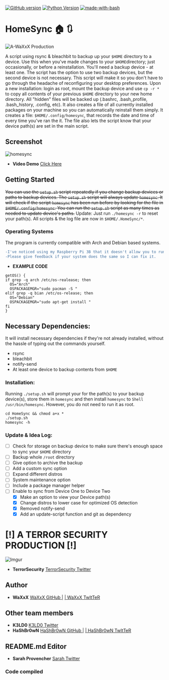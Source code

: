 [![GitHub version](https://badge.fury.io/gh/Waxxx333%2FHomeSync.svg)](https://badge.fury.io/gh/Waxxx333%2FHomeSync)
[![Python Version](https://img.shields.io/badge/Python-V2-<green.svg)](https://shields.io/)
[![made-with-bash](https://img.shields.io/badge/Made%20with-Bash-1f425f.svg)](https://www.gnu.org/software/bash/)

# HomeSync :house: :arrows_clockwise:
![A-WaXxX Production](waxsync_s.png)

A script using rsync & bleachbit to backup up your ```$HOME``` directory to a device.
Use this when you've made changes to your ```$HOME```directory; just 
occasionally, or before a reinstallation. You'll need a backup device - at least one. The
script has the option to use two backup devices, but the second device
is not necessary. This script will make it so you don't have to go 
through the headache of reconfiguring your desktop preferences. Upon
a new installation: login as root, mount the backup device and use ```cp -r *``` to copy all
contents of your previous ```$HOME``` directory to your new home directory. All "hidden" files will be backed up
(.bashrc, .bash_profile, .bash_history, .config, etc). It also creates a file of all currently installed 
packages on your machine so you can automatically reinstall them simply. It creates a file: ```$HOME/.config/homesync```, that records the date and time of every time you've ran the it. The file also lets the script know that your device path(s) are
set in the main script. 
## Screenshot 
![homesync](https://i.imgur.com/BuxKeT4.png)
* **Video Demo**  [Click Here](https://vimeo.com/382709077)
## Getting Started
~~You can use the ```setup.sh``` script repeatedly if you change 
backup devices or paths to backup devices. The ```setup.sh``` script 
will always update ```homesync```. It will check if the script ```homesync```
has been run before by looking for the file in ```$HOME/.config/homesync```. You can run the ```setup.sh``` script as many times as needed to update device's paths.~~
Update: Just run ```./homesync -r``` to reset your path(s). All scripts & the log file are now in ```$HOME/.HomeSync/*```.


### Operating Systems
The program is currently compatible with Arch and Debian based systems.
```diff
-I've noticed using my Raspberry Pi 3B that it doesn't allow you to run homesync as a regular user. 
-Please give feedback if your system does the same so I can fix it.
```
* **EXAMPLE CODE**
```Shell
getOS() {
if grep -q arch /etc/os-realease; then
  OS="Arch"
  OSPACKAGEMGR="sudo pacman -S "
elif grep -q bian /etc/os-release; then
  OS="Debian"
  OSPACKAGEMGR="sudo apt-get install "
fi
}
```
## Necessary Dependencies:
It will install necessary dependencies if they're not already installed, without the hassle of typing out the commands yourself.
- rsync
- bleachbit
- notify-send
- At least one device to backup contents from ```$HOME```
### Installation:
Running ```./setup.sh``` will prompt your for the path(s) to your backup
device(s), store them in ```homesync``` and then install ```homesync``` to ```Shell
/usr/bin/homesync```. However, you do not need to run it as root.
```console
cd HomeSync && chmod a+x *
./setup.sh
homesync -h
```
### Update & Idea Log:
- [ ] Check for storage on backup device to make sure there's enough space to sync your ```$HOME``` directory
- [ ] Backup whole ```/root``` directory
- [ ] Give option to archive the backup
- [ ] Add a custom sync option
- [ ] Expand different distros
- [ ] System maintenance option
- [ ] Include a package manager helper
- [ ] Enable to sync from Device One to Device Two
  - [x] Make an option to view your Device path(s)
  - [x] Change distros to lower case for optimized OS detection
  - [x] Removed notify-send
  - [x] Add an update-script function and git as dependency
# [!] A TERROR SECURITY PRODUCTION [!]
![Imgur](https://imgur.com/Pgat8QI.jpg)
* **TerrorSecurity** [TerrorSecurity Twitter](https://twitter.com/TerrorSecurity)
## Author
* **WaXxX**  [WaXxX GitHub |](https://github.com/waxxx333) [| WaXxX TwItTeR](https://twitter.com/waxxx333)
## Other team members
* **K3LD0**  [K3LD0 Twitter](https://twitter.com/K3ld0?s=20)
* **HaShBr0wN**  [HaShBr0wN GitHub |](https://github.com/hashbrown1013) [| HaShBr0wN TwItTeR](https://twitter.com/stephenahpohlis)
## README.md Editor 
* **Sarah Provencher** [Sarah Twitter](https://twitter.com/SarahProvenche6) 

### **Code compiled**
